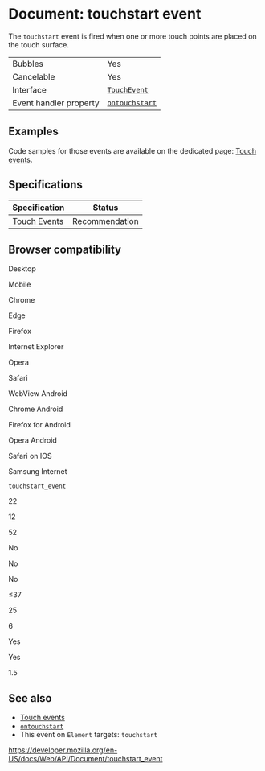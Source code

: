# Document: touchstart event

The `touchstart` event is fired when one or more touch points are placed on the touch surface.

<table><tbody><tr class="odd"><td>Bubbles</td><td>Yes</td></tr><tr class="even"><td>Cancelable</td><td>Yes</td></tr><tr class="odd"><td>Interface</td><td><a href="../touchevent"><code>TouchEvent</code></a></td></tr><tr class="even"><td>Event handler property</td><td><a href="../globaleventhandlers/ontouchstart"><code>ontouchstart</code></a></td></tr></tbody></table>

## Examples

Code samples for those events are available on the dedicated page: [Touch events](../touch_events).

## Specifications

<table><thead><tr class="header"><th>Specification</th><th>Status</th></tr></thead><tbody><tr class="odd"><td><a href="https://www.w3.org/TR/touch-events/#event-touchstart">Touch Events</a></td><td><span class="spec-rec">Recommendation</span></td></tr></tbody></table>

## Browser compatibility

Desktop

Mobile

Chrome

Edge

Firefox

Internet Explorer

Opera

Safari

WebView Android

Chrome Android

Firefox for Android

Opera Android

Safari on IOS

Samsung Internet

`touchstart_event`

22

12

52

No

No

No

≤37

25

6

Yes

Yes

1.5

## See also

- [Touch events](../touch_events)
- [`ontouchstart`](../globaleventhandlers/ontouchstart)
- This event on `Element` targets: `touchstart`

<a href="https://developer.mozilla.org/en-US/docs/Web/API/Document/touchstart_event" class="_attribution-link">https://developer.mozilla.org/en-US/docs/Web/API/Document/touchstart_event</a>
